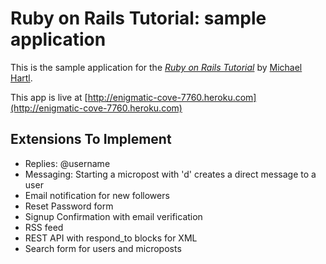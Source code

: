 # Ruby on Rails Tutorial: sample application

This is the sample application for
the [*Ruby on Rails Tutorial*](http://railstutorial.org/)
by [Michael Hartl](http://michaelhartl.com/).

This app is live at 
[http://enigmatic-cove-7760.heroku.com](http://enigmatic-cove-7760.heroku.com)

Extensions To Implement
----

* Replies: @username
* Messaging: Starting a micropost with 'd' creates a direct message to a user
* Email notification for new followers
* Reset Password form
* Signup Confirmation with email verification
* RSS feed
* REST API with respond_to blocks for XML
* Search form for users and microposts